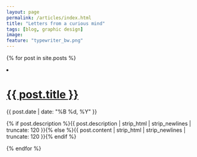 ```yaml
---
layout: page
permalink: /articles/index.html
title: "Letters from a curious mind"
tags: [blog, graphic design]
image:
feature: "typewriter_bw.png"
---
```

{% for post in site.posts %}
<li>
  <div class="deets" itemscope itemtype="http://schema.org/BlogPosting" itemprop="blogPost">
      <h1><a href="{{ site.url }}{{ post.url }}">{{ post.title }}</a></h1>
      <p class="date"><time datetime="{{ post.date | date_to_xmlschema }}" itemprop="datePublished">{{ post.date | date: "%B %d, %Y" }}</time></p>
      <p class="">{% if post.description %}{{ post.description  | strip_html | strip_newlines | truncate: 120 }}{% else %}{{ post.content | strip_html | strip_newlines | truncate: 120 }}{% endif %}</p>
  </div>
</li>
{% endfor %}
